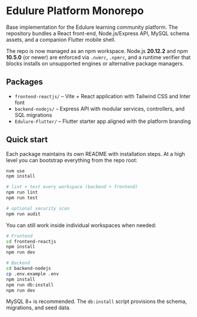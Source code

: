 # Edulure Platform Monorepo

Base implementation for the Edulure learning community platform. The repository bundles a React front-end, Node.js/Express API, MySQL schema assets, and a companion Flutter mobile shell.

The repo is now managed as an npm workspace. Node.js **20.12.2** and npm **10.5.0** (or newer) are enforced via `.nvmrc`, `.npmrc`, and a runtime verifier that blocks installs on unsupported engines or alternative package managers.

## Packages

- `frontend-reactjs/` – Vite + React application with Tailwind CSS and Inter font
- `backend-nodejs/` – Express API with modular services, controllers, and SQL migrations
- `Edulure-Flutter/` – Flutter starter app aligned with the platform branding

## Quick start

Each package maintains its own README with installation steps. At a high level you can bootstrap everything from the repo root:

```bash
nvm use
npm install

# lint + test every workspace (backend + frontend)
npm run lint
npm run test

# optional security scan
npm run audit
```

You can still work inside individual workspaces when needed:

```bash
# Frontend
cd frontend-reactjs
npm install
npm run dev

# Backend
cd backend-nodejs
cp .env.example .env
npm install
npm run db:install
npm run dev
```

MySQL 8+ is recommended. The `db:install` script provisions the schema, migrations, and seed data.
